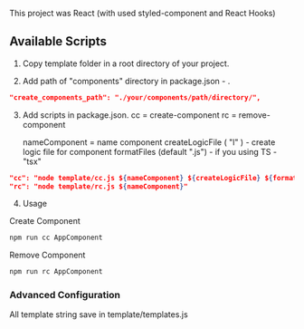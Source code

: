 This project was React (with used styled-component and React Hooks)

## Available Scripts

1. Copy template folder in a root directory of your project.

2. Add path of "components" directory in package.json - .

```json
"create_components_path": "./your/components/path/directory/",
```

3. Add scripts in package.json.
   cc = create-component
   rc = remove-component

    nameComponent = name component
    createLogicFile ( "l" ) - create logic file for component
    formatFiles (default ".js") - if you using TS - "tsx"

```json
"cc": "node template/cc.js ${nameComponent} ${createLogicFile} ${formatFiles}",
"rc": "node template/rc.js ${nameComponent}"
```

4. Usage

Create Component

```bash
npm run cc AppComponent
```

Remove Component

```bash
npm run rc AppComponent
```

### Advanced Configuration

All template string save in template/templates.js
